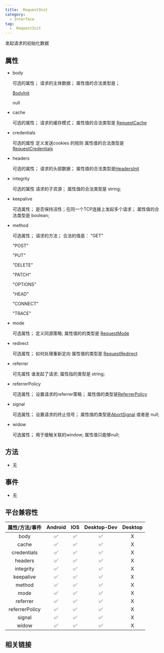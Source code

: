 ```yaml
---
title:  RequestInit
category:
  - Interface
tag:
  -  RequestInit
---
```


发起请求的初始化数据

## 属性

  - body

    可选的属性；
    请求的主体数据；
    属性值的合法类型是；

    [BodyInit](../body-init/index.md)

    null


  - cache

    可选的属性；
    请求的缓存模式；
    属性值的合法类型是 [RequestCache](https://developer.mozilla.org/en-US/docs/Web/API/Request/cache)
    


  - credentials

    可选的属性
    定义发送cookies 的规则
    属性值的合法类型是[RequestCredentials](https://developer.mozilla.org/zh-CN/docs/Web/API/Request/credentials)


  - headers

    可选的属性；
    请求的头部数据；
    属性值的合法类型是[HeadersInit](../headers-init/index.md)


  - integrity

    可选的属性
    请求的子资源；
    属性值的合法类型是 string;


  - keepalive

    可选属性；
    是否保持活性；在同一个TCP连接上发起多个请求；
    属性值的合法类型是 boolean;


  - method

    可选属性；
    请求的方法；
    合法的值是：
    "GET"

    "POST"

    "PUT"

    "DELETE"

    "PATCH"

    "OPTIONS"

    "HEAD"

    "CONNECT"

    "TRACE"

  - mode

    可选属性；
    定义同源策略;
    属性值的的类型是 [RequestMode](../request-mode/index.md)


  - redirect

    可选属性；
    如何处理重新定向
    属性值的类型是 [RequestRedirect](https://developer.mozilla.org/en-US/docs/Web/API/Request/redirect)
 

  - referrer

    可先属性
    谁发起了请求;
    属性指的类型是 string;


  - referrerPolicy

    可选属性；
    设置请求的referrer策略；
    属性值的类型是[ReferrerPolicy](https://developer.mozilla.org/en-US/docs/Web/API/Request/referrerPolicy)

  - signal

    可选属性；
    设置请求的终止信号；
    属性值的类型是[AbortSignal](https://developer.mozilla.org/zh-CN/docs/Web/API/AbortSignal) 
    或者是 null;

  - widow

    可选属性；
    用于接触关联的window;
    属性值只能够null;


## 方法

  - 无

 

## 事件

  -  无

## 平台兼容性

| 属性/方法/事件   | Android | IOS | Desktop-Dev | Desktop |
|:--------------:|:-------:|:---:|:-----------:|:-------:|
| body           | ✅      | ✅  | ✅           | X       |
| cache          | ✅      | ✅  | ✅           | X       |
| credentials    | ✅      | ✅  | ✅           | X       |
| headers        | ✅      | ✅  | ✅           | X       |
| integrity      | ✅      | ✅  | ✅           | X       |
| keepalive      | ✅      | ✅  | ✅           | X       |
| method         | ✅      | ✅  | ✅           | X       |
| mode           | ✅      | ✅  | ✅           | X       |
| referrer       | ✅      | ✅  | ✅           | X       |
| referrerPolicy | ✅      | ✅  | ✅           | X       |
| signal         | ✅      | ✅  | ✅           | X       |
| widow          | ✅      | ✅  | ✅           | X       |

## 相关链接

[]()


